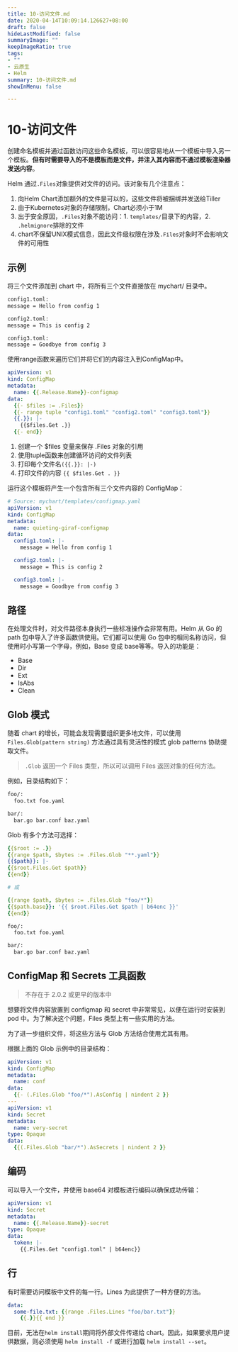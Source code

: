 ```yaml
---
title: 10-访问文件.md
date: 2020-04-14T10:09:14.126627+08:00
draft: false
hideLastModified: false
summaryImage: ""
keepImageRatio: true
tags:
- ""
- 云原生
- Helm
summary: 10-访问文件.md
showInMenu: false

---
```


# 10-访问文件

创建命名模板并通过函数访问这些命名模板，可以很容易地从一个模板中导入另一个模板。**但有时需要导入的不是模板而是文件，并注入其内容而不通过模板渲染器发送内容**。

Helm 通过`.Files`对象提供对文件的访问。该对象有几个注意点：

1. 向Helm Chart添加额外的文件是可以的，这些文件将被捆绑并发送给Tiller
2. 由于Kubernetes对象的存储限制，Chart必须小于1M
3. 出于安全原因，`.Files`对象不能访问：1. `templates/`目录下的内容，2. `.helmignore`排除的文件
4. chart不保留UNIX模式信息，因此文件级权限在涉及`.Files`对象时不会影响文件的可用性

## 示例

将三个文件添加到 chart 中，将所有三个文件直接放在 mychart/ 目录中。

```bash
config1.toml:
message = Hello from config 1

config2.toml:
message = This is config 2

config3.toml:
message = Goodbye from config 3
```

使用range函数来遍历它们并将它们的内容注入到ConfigMap中。

```yaml
apiVersion: v1
kind: ConfigMap
metadata:
  name: {{.Release.Name}}-configmap
data:
  {{- $files := .Files}}
  {{- range tuple "config1.toml" "config2.toml" "config3.toml"}}
  {{.}}: |-
    {{$files.Get .}}
  {{- end}}

```

1. 创建一个 $files 变量来保存 .Files 对象的引用
2. 使用tuple函数来创建循环访问的文件列表
3. 打印每个文件名`({{.}}: |-)`
4. 打印文件的内容 `{{ $files.Get . }}`

运行这个模板将产生一个包含所有三个文件内容的 ConfigMap：

```yaml
# Source: mychart/templates/configmap.yaml
apiVersion: v1
kind: ConfigMap
metadata:
  name: quieting-giraf-configmap
data:
  config1.toml: |-
    message = Hello from config 1

  config2.toml: |-
    message = This is config 2

  config3.toml: |-
    message = Goodbye from config 3
```

## 路径

在处理文件时，对文件路径本身执行一些标准操作会非常有用。Helm 从 Go 的 path 包中导入了许多函数供使用。它们都可以使用 Go 包中的相同名称访问，但使用时小写第一个字母，例如，Base 变成 base等等。导入的功能是：

- Base
- Dir
- Ext
- IsAbs
- Clean

## Glob 模式

随着 chart 的增长，可能会发现需要组织更多地文件，可以使用 `Files.Glob(pattern string)` 方法通过具有灵活性的模式 glob patterns 协助提取文件。

> `.Glob` 返回一个 Files 类型，所以可以调用 Files 返回对象的任何方法。

例如，目录结构如下：

```bash
foo/:
  foo.txt foo.yaml

bar/:
  bar.go bar.conf baz.yaml
```

Glob 有多个方法可选择：

```yaml
{{$root := .}}
{{range $path, $bytes := .Files.Glob "**.yaml"}}
{{$path}}: |-
{{$root.Files.Get $path}}
{{end}}

# 或

{{range $path, $bytes := .Files.Glob "foo/*"}}
{{$path.base}}: '{{ $root.Files.Get $path | b64enc }}'
{{end}}
```

```bash
foo/:
  foo.txt foo.yaml

bar/:
  bar.go bar.conf baz.yaml
```

## ConfigMap 和 Secrets 工具函数

> 不存在于 2.0.2 或更早的版本中

想要将文件内容放置到 configmap 和 secret 中非常常见，以便在运行时安装到 pod 中。为了解决这个问题，Files 类型上有一些实用的方法。

为了进一步组织文件，将这些方法与 Glob 方法结合使用尤其有用。

根据上面的 Glob 示例中的目录结构：

```yaml
apiVersion: v1
kind: ConfigMap
metadata:
  name: conf
data:
  {{- (.Files.Glob "foo/*").AsConfig | nindent 2 }}
---
apiVersion: v1
kind: Secret
metadata:
  name: very-secret
type: Opaque
data:
  {{(.Files.Glob "bar/*").AsSecrets | nindent 2 }}

```

## 编码

可以导入一个文件，并使用 base64 对模板进行编码以确保成功传输：

```yaml
apiVersion: v1
kind: Secret
metadata:
  name: {{.Release.Name}}-secret
type: Opaque
data:
  token: |-
    {{.Files.Get "config1.toml" | b64enc}}
```

## 行

有时需要访问模板中文件的每一行。Lines 为此提供了一种方便的方法。

```yaml
data:
  some-file.txt: {{range .Files.Lines "foo/bar.txt"}}
    {{.}}{{ end }}
```

目前，无法在`helm install`期间将外部文件传递给 chart。因此，如果要求用户提供数据，则必须使用 `helm install -f` 或进行加载 `helm install --set`。

